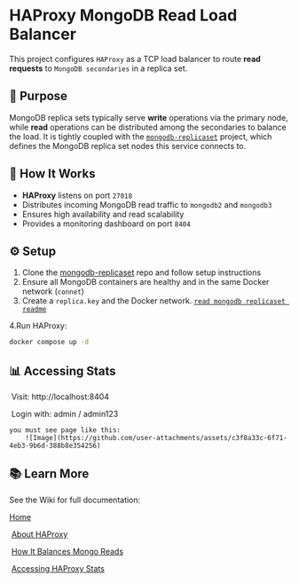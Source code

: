 # HAProxy MongoDB Read Load Balancer

This project configures `HAProxy` as a TCP load balancer to route **read requests** to `MongoDB secondaries` in a replica set.

## 🧠 Purpose

MongoDB replica sets typically serve **write** operations via the primary node, while **read** operations can be distributed among the secondaries to balance the load. It is tightly coupled with the [`mongodb-replicaset`](https://github.com/azita-abdollahi/mongodb-replicaset-docker) project, which defines the MongoDB replica set nodes this service connects to.

## 🔧 How It Works

- **HAProxy** listens on port `27018`
- Distributes incoming MongoDB read traffic to `mongodb2` and `mongodb3`
- Ensures high availability and read scalability
- Provides a monitoring dashboard on port `8404`

## ⚙️ Setup

1. Clone the [mongodb-replicaset](https://github.com/azita-abdollahi/mongodb-replicaset-docker) repo and follow setup instructions
2. Ensure all MongoDB containers are healthy and in the same Docker network (`connet`)
3. Create a `replica.key` and the Docker network. [`read mongodb replicaset readme`](https://github.com/azita-abdollahi/mongodb-replicaset-docker?tab=readme-ov-file#-requirements)

4.Run HAProxy:

```bash
docker compose up -d
```

## 📊 Accessing Stats

​    Visit: http://localhost:8404

​    Login with: admin / admin123

    you must see page like this:
	    ![Image](https://github.com/user-attachments/assets/c3f8a33c-6f71-4eb3-9b6d-388b8e354256)

## 📚 Learn More

See the Wiki for full documentation:

[Home](https://github.com/azita-abdollahi/haproxy-mongodb-balancer/wiki)

​    [About HAProxy](https://github.com/azita-abdollahi/haproxy-mongodb-balancer/wiki/About-HAProxy)

​    [How It Balances Mongo Reads](https://github.com/azita-abdollahi/haproxy-mongodb-balancer/wiki/How-HAProxy-Balances-Mongo-Reads)

​    [Accessing HAProxy Stats](https://github.com/azita-abdollahi/haproxy-mongodb-balancer/wiki/Accessing-HAProxy-Stats)